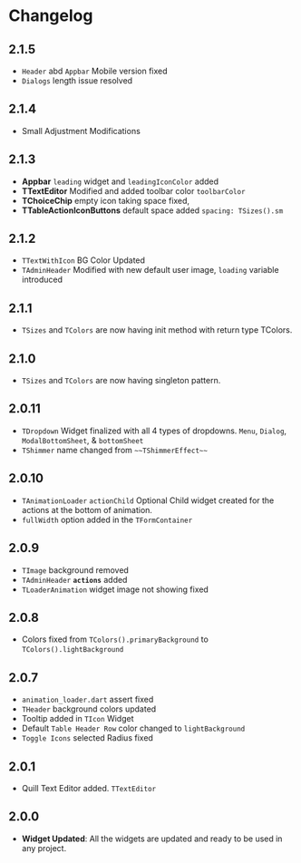# Changelog

## 2.1.5
- `Header` abd `Appbar` Mobile version fixed
- `Dialogs` length issue resolved


## 2.1.4
- Small Adjustment Modifications

## 2.1.3
- **Appbar** `leading` widget and `leadingIconColor` added
- **TTextEditor** Modified and added toolbar color `toolbarColor`
- **TChoiceChip** empty icon taking space fixed,
- **TTableActionIconButtons** default space added `spacing: TSizes().sm`

## 2.1.2
- `TTextWithIcon` BG Color Updated
- `TAdminHeader` Modified with new default user image, `loading` variable introduced

## 2.1.1
- `TSizes` and `TColors` are now having init method with return type TColors.

## 2.1.0
- `TSizes` and `TColors` are now having singleton pattern.

## 2.0.11
- `TDropdown` Widget finalized with all 4 types of dropdowns. `Menu`, `Dialog`, `ModalBottomSheet`, & `bottomSheet`
- `TShimmer` name changed from `~~TShimmerEffect~~`

## 2.0.10
- `TAnimationLoader` `actionChild` Optional Child widget created for the actions at the bottom of animation.
- `fullWidth` option added in the `TFormContainer`

## 2.0.9
- `TImage` background removed
- `TAdminHeader` **`actions`** added
- `TLoaderAnimation` widget image not showing fixed

## 2.0.8
- Colors fixed from `TColors().primaryBackground` to `TColors().lightBackground`

## 2.0.7
- `animation_loader.dart` assert fixed
- `THeader` background colors updated
- Tooltip added in `TIcon` Widget
- Default `Table Header Row` color changed to `lightBackground`
- `Toggle Icons` selected Radius fixed

## 2.0.1
- Quill Text Editor added. `TTextEditor`
## 2.0.0
- **Widget Updated**: All the widgets are updated and ready to be used in any project.